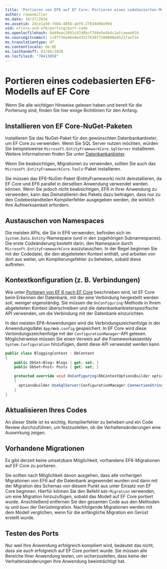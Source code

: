 ```yaml
---
title: 'Portieren von EF6 auf EF Core: Portieren eines codebasierten Modells'
author: rowanmiller
ms.date: 10/27/2016
ms.assetid: 2dce1a50-7d84-4856-abf6-2763dd9be99d
uid: efcore-and-ef6/porting/port-code
ms.openlocfilehash: 0a99eac2091c07d8bcf7d4e5e4bdc2afcaeee810
ms.sourcegitcommit: cc0ff36e46e9ed3527638f7208000e8521faef2e
ms.translationtype: HT
ms.contentlocale: de-DE
ms.lasthandoff: 03/06/2020
ms.locfileid: "78413858"
---
```

# <a name="porting-an-ef6-code-based-model-to-ef-core"></a>Portieren eines codebasierten EF6-Modells auf EF Core

Wenn Sie alle wichtigen Hinweise gelesen haben und bereit für die Portierung sind, finden Sie hier einige Richtlinien für den Anfang.

## <a name="install-ef-core-nuget-packages"></a>Installieren von EF Core-NuGet-Paketen

Installieren Sie das NuGet-Paket für den gewünschten Datenbankanbieter, um EF Core zu verwenden. Wenn Sie SQL Server nutzen möchten, würden Sie beispielsweise `Microsoft.EntityFrameworkCore.SqlServer` installieren. Weitere Informationen finden Sie unter [Datenbankanbieter](../../core/providers/index.md).

Wenn Sie beabsichtigen, Migrationen zu verwenden, sollten Sie auch das `Microsoft.EntityFrameworkCore.Tools`-Paket installieren.

Sie müssen das EF6-NuGet-Paket (EntityFramework) nicht deinstallieren, da EF Core und EF6 parallel in derselben Anwendung verwendet werden können. Wenn Sie jedoch nicht beabsichtigen, EF6 in Ihrer Anwendung zu verwenden, kann das Deinstallieren des Pakets dazu beitragen, dass nur zu den Codebestandteilen Kompilierfehler ausgegeben werden, die wirklich Ihre Aufmerksamkeit erfordern.

## <a name="swap-namespaces"></a>Austauschen von Namespaces

Die meisten APIs, die Sie in EF6 verwenden, befinden sich im `System.Data.Entity`-Namespace (und in den zugehörigen Subnamespaces). Die erste Codeänderung besteht darin, den Namespace durch `Microsoft.EntityFrameworkCore` auszutauschen. In der Regel beginnen Sie mit der Codedatei, die den abgeleiteten Kontext enthält, und arbeiten von dort aus weiter, um Kompilierungsfehler zu beheben, sobald diese auftreten.

## <a name="context-configuration-connection-etc"></a>Kontextkonfiguration (z. B. Verbindungen)

Wie unter [Portieren von EF 6 nach EF Core](ensure-requirements.md) beschrieben wird, ist EF Core beim Erkennen der Datenbank, mit der eine Verbindung hergestellt werden soll, weniger eigenständig. Sie müssen die `OnConfiguring`-Methode in Ihrem abgeleiteten Kontext überschreiben und die datenbankanbieterspezifische API verwenden, um die Verbindung mit der Datenbank einzurichten.

In den meisten EF6-Anwendungen wird die Verbindungszeichenfolge in der Anwendungsdatei `App/Web.config` gespeichert. In EF Core wird diese Verbindungszeichenfolge mit der `ConfigurationManager`-API gelesen. Möglicherweise müssen Sie einen Verweis auf die Frameworkassembly `System.Configuration` hinzufügen, damit diese API verwendet werden kann.

``` csharp
public class BloggingContext : DbContext
{
    public DbSet<Blog> Blogs { get; set; }
    public DbSet<Post> Posts { get; set; }

    protected override void OnConfiguring(DbContextOptionsBuilder optionsBuilder)
    {
      optionsBuilder.UseSqlServer(ConfigurationManager.ConnectionStrings["BloggingDatabase"].ConnectionString);
    }
}
```

## <a name="update-your-code"></a>Aktualisieren Ihres Codes

An dieser Stelle ist es wichtig, Kompilierfehler zu beheben und ein Code Review durchzuführen, um festzustellen, ob die Verhaltensänderungen eine Auswirkung zeigen.

## <a name="existing-migrations"></a>Vorhandene Migrationen

Es gibt derzeit keine umsetzbare Möglichkeit, vorhandene EF6-Migrationen auf EF Core zu portieren.

Sie sollten nach Möglichkeit davon ausgehen, dass alle vorherigen Migrationen von EF6 auf die Datenbank angewendet wurden und dann mit der Migration des Schemas von diesem Punkt aus unter Einsatz von EF Core beginnen. Hierfür können Sie den Befehl `Add-Migration` verwenden, um eine Migration hinzuzufügen, sobald das Modell auf EF Core portiert wurde. Anschließend entfernen Sie den gesamten Code aus den Methoden `Up` und `Down` der Gerüstmigration. Nachfolgende Migrationen werden mit dem Modell verglichen, wenn für die anfängliche Migration ein Gerüst erstellt wurde.

## <a name="test-the-port"></a>Testen des Ports

Nur weil Ihre Anwendung erfolgreich kompiliert wird, bedeutet das nicht, dass sie auch erfolgreich auf EF Core portiert wurde. Sie müssen alle Bereiche Ihrer Anwendung testen, um sicherzustellen, dass keine der Verhaltensänderungen Ihre Anwendung beeinträchtigt hat.

